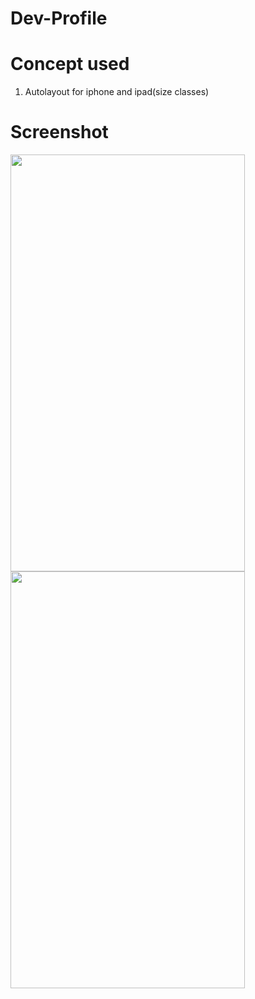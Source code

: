 # Dev-Profile

<h1>Concept used</h1>

<ol>
<li>Autolayout for iphone and ipad(size classes)</l1>
</ol>

<h1>Screenshot</h1>

<img src = "https://user-images.githubusercontent.com/7590943/34442205-975dbbce-ece6-11e7-812c-075b07104c3e.png" width = "375px" height = "667px"> <img src = "https://user-images.githubusercontent.com/7590943/34442213-a542de9a-ece6-11e7-839f-5dba0ed41962.png" width = "375px" height = "667px"> 
